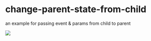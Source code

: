 # change-parent-state-from-child
an example for passing event &amp; params from child to parent

<img src="http://repo-cdn.dgmit.net:53535/github/change-parent-state-from-child/run_example.png"/>
